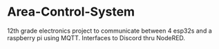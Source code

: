 # Area-Control-System
12th grade electronics project to communicate between 4 esp32s and a raspberry pi using MQTT.
Interfaces to Discord thru NodeRED.


